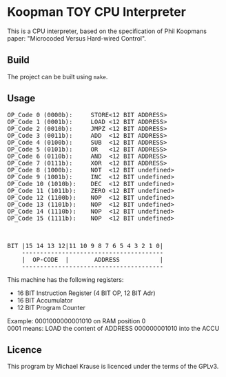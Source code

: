 # Koopman TOY CPU Interpreter 

This is a CPU interpreter, based on the specification of Phil Koopmans paper: "Microcoded Versus Hard-wired Control".<br>

##  Build

The project can be built using `make`.

## Usage 

<pre>
OP_Code 0 (0000b):	   STORE<12 BIT ADDRESS>
OP_Code 1 (0001b):	   LOAD	<12 BIT ADDRESS>
OP_Code 2 (0010b):	   JMPZ	<12 BIT ADDRESS>
OP_Code 3 (0011b):	   ADD	<12 BIT ADDRESS>
OP_Code 4 (0100b):	   SUB	<12 BIT ADDRESS>
OP_Code 5 (0101b):	   OR	<12 BIT ADDRESS>
OP_Code 6 (0110b):	   AND	<12 BIT ADDRESS>
OP_Code 7 (0111b):	   XOR	<12 BIT ADDRESS>
OP_Code 8 (1000b):	   NOT	<12 BIT undefined>
OP_Code 9 (1001b):	   INC	<12 BIT undefined>
OP_Code 10 (1010b):	   DEC	<12 BIT undefined>
OP_Code 11 (1011b):	   ZERO	<12 BIT undefined>
OP_Code 12 (1100b):	   NOP	<12 BIT undefined>
OP_Code 13 (1101b):	   NOP	<12 BIT undefined>
OP_Code 14 (1110b):	   NOP	<12 BIT undefined>
OP_Code 15 (1111b):	   NOP	<12 BIT undefined>



BIT |15 14 13 12|11 10 9 8 7 6 5 4 3 2 1 0|
	---------------------------------------
	|  OP-CODE  |		ADDRESS	          |
	---------------------------------------
</pre>

This machine has the following registers:

* 16 BIT Instruction Register (4 BIT OP, 12 BIT Adr)
* 16 BIT Accumulator
* 12 BIT Program Counter

Example: 0001000000001010 on RAM position 0 <br>
0001 means: LOAD the content of ADDRESS 000000001010 into the ACCU


## Licence

This program by Michael Krause is licenced under the terms of the GPLv3.

